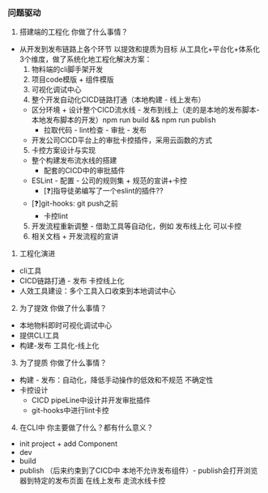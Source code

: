 ### 问题驱动
1. 搭建端的工程化 你做了什么事情？
- 从开发到发布链路上各个环节 以提效和提质为目标 从工具化+平台化+体系化3个维度，做了系统化地工程化解决方案：
  1. 物料端的cli脚手架开发
  2. 项目code模版 + 组件模版
  3. 可视化调试中心
  4. 整个开发自动化CICD链路打通（本地构建 - 线上发布）
    - 区分环境 + 设计整个CICD流水线 - 发布到线上（走的是本地的发布脚本-本地发布脚本的开发）npm run build && npm run publish
      - 拉取代码 - lint检查 - 审批 - 发布
    - 开发公司CICD平台上的审批卡控插件，采用云函数的方式
  5. 卡控方案设计与实现
    - 整个构建发布流水线的搭建
      - 配套的CICD中的审批插件
    - ESLint - 配置 - 公司的规则集 + 规范的宣讲+卡控
      - [❓]指导徒弟编写了一个eslint的插件??
    - [❓]git-hooks: git push之前
      - 卡控lint
  5. 开发流程重新调整 - 借助工具等自动化，例如 发布线上化 可以卡控
  6. 相关文档 + 开发流程的宣讲
1. 工程化演进
  - cli工具
  - CICD链路打通 - 发布 卡控线上化
  - 人效工具建设：多个工具入口收束到本地调试中心
2. 为了提效 你做了什么事情？
  - 本地物料即时可视化调试中心
  - 提供CLI工具
  - 构建-发布 工具化-线上化
3. 为了提质 你做了什么事情？
  - 构建 - 发布：自动化，降低手动操作的低效和不规范 不确定性
  - 卡控设计
    - CICD pipeLine中设计并开发审批插件
    - git-hooks中进行lint卡控
4. 在CLI中 你主要做了什么？都有什么意义？
  - init project + add Component
  - dev
  - build
  - publish （后来约束到了CICD中 本地不允许发布组件）- publish会打开浏览器到特定的发布页面 在线上发布 走流水线卡控